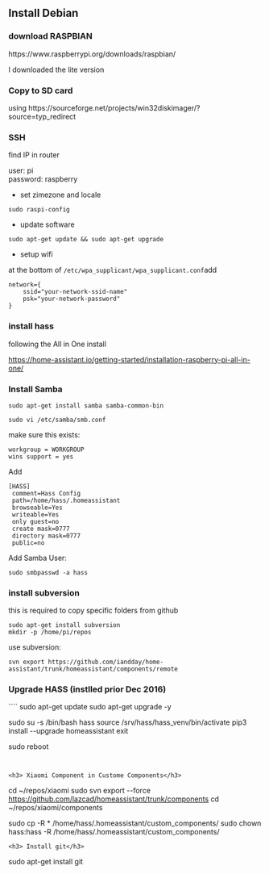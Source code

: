 <h2>Install Debian</h2>

<h3>download RASPBIAN</h3>
https://www.raspberrypi.org/downloads/raspbian/

I downloaded the lite version

<h3>Copy to SD card</h3>
using https://sourceforge.net/projects/win32diskimager/?source=typ_redirect



<h3>SSH</h3>
find IP in router

user: pi <br>
password: raspberry

- set zimezone and locale

<code>sudo raspi-config</code>

- update software

<code>sudo apt-get update && sudo apt-get upgrade </code>

- setup wifi

at the bottom of <code>/etc/wpa_supplicant/wpa_supplicant.conf</code>add

```
network={
    ssid="your-network-ssid-name"
    psk="your-network-password"
}
```

<h3> install hass </h3>
following the All in One install

https://home-assistant.io/getting-started/installation-raspberry-pi-all-in-one/

<h3>Install Samba</h3>

``` linux
sudo apt-get install samba samba-common-bin
```

``` linux
sudo vi /etc/samba/smb.conf
```

make sure this exists:

``` linux
workgroup = WORKGROUP
wins support = yes
```

Add

```
[HASS]
 comment=Hass Config
 path=/home/hass/.homeassistant
 browseable=Yes
 writeable=Yes
 only guest=no
 create mask=0777
 directory mask=0777
 public=no
```
Add Samba User:

```
sudo smbpasswd -a hass
```



<h3> install subversion</h3>
this is required to copy specific folders from github

```
sudo apt-get install subversion
mkdir -p /home/pi/repos
```
use subversion:
```
svn export https://github.com/iandday/home-assistant/trunk/homeassistant/components/remote
```

<h3> Upgrade HASS (instlled prior Dec 2016) </h3> 
````
sudo apt-get update
sudo apt-get upgrade -y

sudo su -s /bin/bash hass
source /srv/hass/hass_venv/bin/activate
pip3 install --upgrade homeassistant
exit

sudo reboot
````


<h3> Xiaomi Component in Custome Components</h3> 
````
cd ~/repos/xiaomi
sudo svn export --force https://github.com/lazcad/homeassistant/trunk/components
cd ~/repos/xiaomi/components

sudo cp -R * /home/hass/.homeassistant/custom_components/
sudo chown hass:hass -R /home/hass/.homeassistant/custom_components/

````
<h3> Install git</h3>
````
sudo apt-get install git
````
